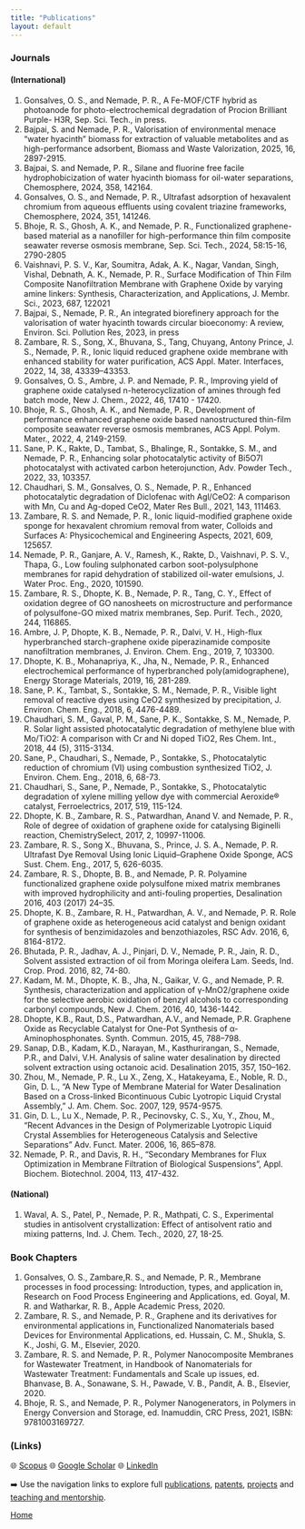 ```yaml
---             
title: "Publications"
layout: default
---
```


### Journals
#### (International)
1.	Gonsalves, O. S., and Nemade, P. R., A Fe-MOF/CTF hybrid as photoanode for photo-electrochemical degradation of Procion Brilliant Purple- H3R, Sep. Sci. Tech., in press.
2.	Bajpai, S. and Nemade, P. R., Valorisation of environmental menace “water hyacinth” biomass for extraction of valuable metabolites and as high-performance adsorbent, Biomass and Waste Valorization, 2025, 16, 2897-2915. 
3.	Bajpai, S. and Nemade, P. R., Silane and fluorine free facile hydrophobicization of water hyacinth biomass for oil-water separations, Chemosphere, 2024, 358, 142164.
4.	Gonsalves, O. S., and Nemade, P. R., Ultrafast adsorption of hexavalent chromium from aqueous effluents using covalent triazine frameworks, Chemosphere, 2024, 351, 141246.
5.	Bhoje, R. S., Ghosh, A. K., and Nemade, P. R., Functionalized graphene-based material as a nanofiller for high-performance thin film composite seawater reverse osmosis membrane, Sep. Sci. Tech., 2024, 58:15-16, 2790-2805
6.	Vaishnavi, P. S. V., Kar, Soumitra, Adak, A. K., Nagar, Vandan, Singh, Vishal, Debnath, A. K., Nemade, P. R., Surface Modification of Thin Film Composite Nanofiltration Membrane with Graphene Oxide by varying amine linkers: Synthesis, Characterization, and Applications, J. Membr. Sci., 2023, 687, 122021
7.	Bajpai, S., Nemade, P. R., An integrated biorefinery approach for the valorisation of water hyacinth towards circular bioeconomy: A review, Environ. Sci. Pollution Res, 2023, in press
8.	Zambare, R. S., Song, X., Bhuvana, S., Tang, Chuyang, Antony Prince, J. S., Nemade, P. R.,  Ionic liquid reduced graphene oxide membrane with enhanced stability for water purification, ACS Appl. Mater. Interfaces, 2022, 14, 38, 43339–43353.
9.	Gonsalves, O. S., Ambre, J. P. and Nemade, P. R., Improving yield of graphene oxide catalysed n-heterocyclization of amines through fed batch mode, New J. Chem., 2022, 46, 17410 - 17420.
10.	Bhoje, R. S., Ghosh, A. K., and Nemade, P. R., Development of performance enhanced graphene oxide based nanostructured thin-film composite seawater reverse osmosis membranes, ACS Appl. Polym. Mater., 2022, 4, 2149-2159.
11.	Sane, P. K., Rakte, D., Tambat, S., Bhalinge, R., Sontakke, S. M., and Nemade, P. R., Enhancing solar photocatalytic activity of Bi5O7I photocatalyst with activated carbon heterojunction, Adv. Powder Tech., 2022, 33, 103357.
12.	Chaudhari, S. M., Gonsalves, O. S., Nemade, P. R., Enhanced photocatalytic degradation of Diclofenac with Agl/CeO2: A comparison with Mn, Cu and Ag-doped CeO2, Mater Res Bull., 2021, 143, 111463.
13.	Zambare, R. S. and Nemade, P. R., Ionic liquid-modified graphene oxide sponge for hexavalent chromium removal from water, Colloids and Surfaces A: Physicochemical and Engineering Aspects, 2021, 609, 125657. 
14.	Nemade, P. R., Ganjare, A. V., Ramesh, K., Rakte, D., Vaishnavi, P. S. V., Thapa, G., Low fouling sulphonated carbon soot-polysulphone membranes for rapid dehydration of stabilized oil-water emulsions, J. Water Proc. Eng., 2020, 101590.
15.	Zambare, R. S., Dhopte, K. B., Nemade, P. R., Tang, C. Y., Effect of oxidation degree of GO nanosheets on microstructure and performance of polysulfone-GO mixed matrix membranes, Sep. Purif. Tech., 2020, 244, 116865. 
16.	Ambre, J. P, Dhopte, K. B., Nemade, P. R., Dalvi, V. H., High-flux hyperbranched starch-graphene oxide piperazinamide composite nanofiltration membranes, J. Environ. Chem. Eng., 2019, 7, 103300.
17.	Dhopte, K. B., Mohanapriya, K., Jha, N., Nemade, P. R., Enhanced electrochemical performance of hyperbranched poly(amidographene), Energy Storage Materials, 2019, 16, 281-289. 
18.	Sane, P. K., Tambat, S., Sontakke, S. M., Nemade, P. R., Visible light removal of reactive dyes using CeO2 synthesized by precipitation, J. Environ. Chem. Eng., 2018, 6, 4476-4489. 
19.	Chaudhari, S. M., Gaval, P. M., Sane, P. K., Sontakke, S. M., Nemade, P. R. Solar light assisted photocatalytic degradation of methylene blue with Mo/TiO2: A comparison with Cr and Ni doped TiO2, Res Chem. Int., 2018, 44 (5), 3115-3134. 
20.	Sane, P., Chaudhari, S., Nemade, P., Sontakke, S., Photocatalytic reduction of chromium (VI) using combustion synthesized TiO2, J. Environ. Chem. Eng., 2018, 6, 68-73. 
21.	Chaudhari, S., Sane, P., Nemade, P., Sontakke, S., Photocatalytic degradation of xylene milling yellow dye with commercial Aeroxide® catalyst, Ferroelectrics, 2017, 519, 115-124.
22.	Dhopte, K. B., Zambare, R. S., Patwardhan, Anand V. and Nemade, P. R., Role of degree of oxidation of graphene oxide for catalysing Biginelli reaction, ChemistrySelect, 2017, 2, 10997-11006.
23.	Zambare, R. S., Song X., Bhuvana, S., Prince, J. S. A., Nemade, P. R. Ultrafast Dye Removal Using Ionic Liquid–Graphene Oxide Sponge, ACS Sust. Chem. Eng., 2017, 5, 626-6035.
24.	Zambare, R. S., Dhopte, B. B., and Nemade, P. R. Polyamine functionalized graphene oxide polysulfone mixed matrix membranes with improved hydrophilicity and anti-fouling properties, Desalination 2016, 403 (2017) 24–35.
25.	Dhopte, K. B., Zambare, R. H., Patwardhan, A. V., and Nemade, P. R. Role of graphene oxide as heterogeneous acid catalyst and benign oxidant for synthesis of benzimidazoles and benzothiazoles, RSC Adv. 2016, 6, 8164-8172. 
26.	Bhutada, P. R., Jadhav, A. J., Pinjari, D. V., Nemade, P. R., Jain, R. D., Solvent assisted extraction of oil from Moringa oleifera Lam. Seeds, Ind. Crop. Prod. 2016, 82, 74-80.
27.	Kadam, M. M., Dhopte, K. B., Jha, N., Gaikar, V. G., and Nemade, P. R. Synthesis, characterization and application of γ-MnO2/graphene oxide for the selective aerobic oxidation of benzyl alcohols to corresponding carbonyl compounds, New J. Chem. 2016, 40, 1436-1442.
28.	Dhopte, K.B., Raut, D.S., Patwardhan, A.V., and Nemade, P.R. Graphene Oxide as Recyclable Catalyst for One-Pot Synthesis of α-Aminophosphonates. Synth. Commun. 2015, 45, 788–798.
29.	Sanap, D.B., Kadam, K.D., Narayan, M., Kasthurirangan, S., Nemade, P.R., and Dalvi, V.H. Analysis of saline water desalination by directed solvent extraction using octanoic acid. Desalination 2015, 357, 150–162.
30.	Zhou, M., Nemade, P. R., Lu X., Zeng, X., Hatakeyama, E., Noble, R. D., Gin, D. L., “A New Type of Membrane Material for Water Desalination Based on a Cross-linked Bicontinuous Cubic Lyotropic Liquid Crystal Assembly,” J. Am. Chem. Soc. 2007, 129, 9574-9575.
31.	Gin, D. L., Lu X., Nemade, P. R., Pecinovsky, C. S., Xu, Y., Zhou, M., “Recent Advances in the Design of Polymerizable Lyotropic Liquid Crystal Assemblies for Heterogeneous Catalysis and Selective Separations” Adv. Funct. Mater. 2006, 16, 865–878.
32.	Nemade, P. R., and Davis, R. H., “Secondary Membranes for Flux Optimization in Membrane Filtration of Biological Suspensions”, Appl. Biochem. Biotechnol. 2004, 113, 417-432.

#### (National)
1.	Waval, A. S., Patel, P., Nemade, P. R., Mathpati, C. S., Experimental studies in antisolvent crystallization: Effect of antisolvent ratio and mixing patterns, Ind. J. Chem. Tech., 2020, 27, 18-25.

### Book Chapters
1.	Gonsalves, O. S., Zambare,R. S., and Nemade, P. R., Membrane processes in food processing: Introduction, types, and application in, Research on Food Process Engineering and Applications, ed. Goyal, M. R. and Watharkar, R. B., Apple Academic Press, 2020.
2.	Zambare, R. S., and Nemade, P. R., Graphene and its derivatives for environmental applications in, Functionalized Nanomaterials based Devices for Environmental Applications, ed. Hussain, C. M., Shukla, S. K., Joshi, G. M., Elsevier, 2020.
3.	Zambare, R. S. and Nemade, P. R., Polymer Nanocomposite Membranes for Wastewater Treatment, in Handbook of Nanomaterials for Wastewater Treatment: Fundamentals and Scale up issues, ed. Bhanvase, B. A., Sonawane, S. H., Pawade, V. B., Pandit, A. B., Elsevier, 2020. 
4.	Bhoje, R. S., and Nemade, P. R., Polymer Nanogenerators, in Polymers in Energy Conversion and Storage, ed. Inamuddin, CRC Press, 2021, ISBN: 9781003169727.


### (Links)

🌐 [Scopus](https://www.scopus.com/authid/detail.uri?authorId=6602082321)
🌐 [Google Scholar](https://scholar.google.com/citations?user=AhfDaJUAAAAJ&hl=en&oi=ao)
🌐 [LinkedIn](https://linkedin.com/in/prnemade)  


➡️ Use the navigation links to explore full [publications](./publications.md), [patents](./patents.md), [projects](./projects.md) and [teaching and mentorship](./teaching.md).

[Home](./index.md)

